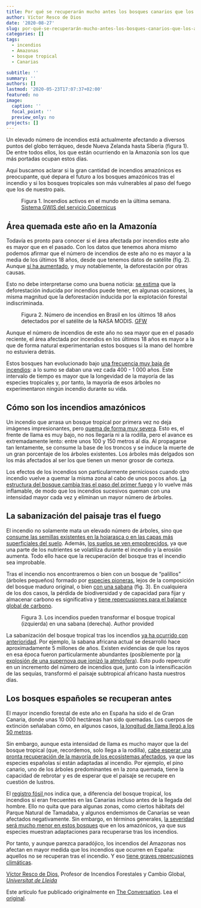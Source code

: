 ```yaml
---
title: Por qué se recuperarán mucho antes los bosques canarios que los amazónicos
author: Víctor Resco de Dios
date: '2020-08-27'
slug: por-qué-se-recuperarán-mucho-antes-los-bosques-canarios-que-los-amazónicos
categories: []
tags:
  - incendios
  - Amazonas
  - bosque tropical
  - Canarias

subtitle: ''
summary: ''
authors: []
lastmod: '2020-05-23T17:07:37+02:00'
featured: no
image:
  caption: ''
  focal_point: ''
  preview_only: no
projects: []
---
```


<p>Un elevado número de incendios está actualmente afectando a diversos puntos del globo terráqueo, desde Nueva Zelanda hasta Siberia (figura 1). De entre todos ellos, los que están ocurriendo en la Amazonía son los que más portadas ocupan estos días. </p>

<p>Aquí buscamos aclarar si la gran cantidad de incendios amazónicos es preocupante, qué depara el futuro a los bosques amazónicos tras el incendio y si los bosques tropicales son más vulnerables al paso del fuego que los de nuestro país.</p>

<figure class="align-center zoomable">
            <a href="https://images.theconversation.com/files/289437/original/file-20190826-8868-ifhkai.png?ixlib=rb-1.1.0&amp;q=45&amp;auto=format&amp;w=1000&amp;fit=clip"><img alt="" src="https://images.theconversation.com/files/289437/original/file-20190826-8868-ifhkai.png?ixlib=rb-1.1.0&amp;q=45&amp;auto=format&amp;w=754&amp;fit=clip" srcset="https://images.theconversation.com/files/289437/original/file-20190826-8868-ifhkai.png?ixlib=rb-1.1.0&amp;q=45&amp;auto=format&amp;w=600&amp;h=292&amp;fit=crop&amp;dpr=1 600w, https://images.theconversation.com/files/289437/original/file-20190826-8868-ifhkai.png?ixlib=rb-1.1.0&amp;q=30&amp;auto=format&amp;w=600&amp;h=292&amp;fit=crop&amp;dpr=2 1200w, https://images.theconversation.com/files/289437/original/file-20190826-8868-ifhkai.png?ixlib=rb-1.1.0&amp;q=15&amp;auto=format&amp;w=600&amp;h=292&amp;fit=crop&amp;dpr=3 1800w, https://images.theconversation.com/files/289437/original/file-20190826-8868-ifhkai.png?ixlib=rb-1.1.0&amp;q=45&amp;auto=format&amp;w=754&amp;h=367&amp;fit=crop&amp;dpr=1 754w, https://images.theconversation.com/files/289437/original/file-20190826-8868-ifhkai.png?ixlib=rb-1.1.0&amp;q=30&amp;auto=format&amp;w=754&amp;h=367&amp;fit=crop&amp;dpr=2 1508w, https://images.theconversation.com/files/289437/original/file-20190826-8868-ifhkai.png?ixlib=rb-1.1.0&amp;q=15&amp;auto=format&amp;w=754&amp;h=367&amp;fit=crop&amp;dpr=3 2262w" sizes="(min-width: 1466px) 754px, (max-width: 599px) 100vw, (min-width: 600px) 600px, 237px"></a>
            <figcaption>
              <span class="caption">Figura 1. Incendios activos en el mundo en la última semana.</span>
              <span class="attribution"><a class="source" href="https://gwis.jrc.ec.europa.eu">Sistema GWIS del servicio Copernicus</a></span>
            </figcaption>
          </figure>

<h2>Área quemada este año en la Amazonía</h2>

<p>Todavía es pronto para conocer si el área afectada por incendios este año es mayor que en el pasado. Con los datos que tenemos ahora mismo podemos afirmar que el número de incendios de este año no es mayor a la media de los últimos 18 años, desde que tenemos datos de satélite (fig. 2). Aunque <a href="https://www.apnews.com/88a097ee5f574fd0bdf3b7a4e7e2b35f">sí ha aumentado</a>, y muy notablemente, la deforestación por otras causas. </p>

<p>Esto no debe interpretarse como una buena noticia: <a href="https://www.nature.com/articles/19066">se estima</a> que la deforestación inducida por incendios puede tener, en algunas ocasiones, la misma magnitud que la deforestación inducida por la explotación forestal indiscriminada.</p>

<figure class="align-center zoomable">
            <a href="https://images.theconversation.com/files/289438/original/file-20190826-8885-lluv5j.png?ixlib=rb-1.1.0&amp;q=45&amp;auto=format&amp;w=1000&amp;fit=clip"><img alt="" src="https://images.theconversation.com/files/289438/original/file-20190826-8885-lluv5j.png?ixlib=rb-1.1.0&amp;q=45&amp;auto=format&amp;w=754&amp;fit=clip" srcset="https://images.theconversation.com/files/289438/original/file-20190826-8885-lluv5j.png?ixlib=rb-1.1.0&amp;q=45&amp;auto=format&amp;w=600&amp;h=345&amp;fit=crop&amp;dpr=1 600w, https://images.theconversation.com/files/289438/original/file-20190826-8885-lluv5j.png?ixlib=rb-1.1.0&amp;q=30&amp;auto=format&amp;w=600&amp;h=345&amp;fit=crop&amp;dpr=2 1200w, https://images.theconversation.com/files/289438/original/file-20190826-8885-lluv5j.png?ixlib=rb-1.1.0&amp;q=15&amp;auto=format&amp;w=600&amp;h=345&amp;fit=crop&amp;dpr=3 1800w, https://images.theconversation.com/files/289438/original/file-20190826-8885-lluv5j.png?ixlib=rb-1.1.0&amp;q=45&amp;auto=format&amp;w=754&amp;h=433&amp;fit=crop&amp;dpr=1 754w, https://images.theconversation.com/files/289438/original/file-20190826-8885-lluv5j.png?ixlib=rb-1.1.0&amp;q=30&amp;auto=format&amp;w=754&amp;h=433&amp;fit=crop&amp;dpr=2 1508w, https://images.theconversation.com/files/289438/original/file-20190826-8885-lluv5j.png?ixlib=rb-1.1.0&amp;q=15&amp;auto=format&amp;w=754&amp;h=433&amp;fit=crop&amp;dpr=3 2262w" sizes="(min-width: 1466px) 754px, (max-width: 599px) 100vw, (min-width: 600px) 600px, 237px"></a>
            <figcaption>
              <span class="caption">Figura 2. Número de incendios en Brasil en los últimos 18 años detectados por el satélite de la NASA MODIS.</span>
              <span class="attribution"><a class="source" href="https://fires.globalforestwatch.org/home/">GFW</a></span>
            </figcaption>
          </figure>

<p>Aunque el número de incendios de este año no sea mayor que en el pasado reciente, el área afectada por incendios en los últimos 18 años es mayor a la que de forma natural experimentarían estos bosques si la mano del hombre no estuviera detrás. </p>

<p>Estos bosques han evolucionado bajo <a href="https://yalebooks.yale.edu/book/9780300084832/lessons-amazonia">una frecuencia muy baja de incendios</a>: a lo sumo se daban una vez cada 400 - 1 000 años. Este intervalo de tiempo es mayor que la longevidad de la mayoría de las especies tropicales y, por tanto, la mayoría de esos árboles no experimentaron ningún incendio durante su vida.</p>

<h2>Cómo son los incendios amazónicos</h2>

<p>Un incendio que arrasa un bosque tropical por primera vez no deja imágenes impresionantes, pero <a href="https://www.jstor.org/stable/2387566">quema de forma muy severa</a>. Esto es, el frente de llama es muy bajo, no nos llegaría ni a la rodilla, pero el avance es extremadamente lento: entre unos 100 y 150 metros al día. Al propagarse tan lentamente, se consume la base de los troncos y se induce la muerte de un gran porcentaje de los árboles existentes. Los árboles más delgados son los más afectados al ser los que tienen un menor grosor de corteza.</p>

<p>Los efectos de los incendios son particularmente perniciosos cuando otro incendio vuelve a quemar la misma zona al cabo de unos pocos años. <a href="https://science.sciencemag.org/content/284/5421/1832">La estructura del bosque cambia tras el paso del primer fuego</a> y lo vuelve más inflamable, de modo que los incendios sucesivos queman con una intensidad mayor cada vez y eliminan un mayor número de árboles.</p>

<h2>La sabanización del paisaje tras el fuego</h2>

<p>El incendio no solamente mata un elevado número de árboles, sino que <a href="https://www.nature.com/articles/nature01437">consume las semillas existentes en la hojarasca o en las capas más superficiales del suelo</a>. Además, <a href="https://royalsocietypublishing.org/doi/pdf/10.1098/rstb.2015.0171">los suelos se ven empobrecidos</a>, ya que una parte de los nutrientes se volatiliza durante el incendio y la erosión aumenta. Todo ello hace que la recuperación del bosque tras el incendio sea improbable.</p>

<p>Tras el incendio nos encontraremos o bien con un bosque de “palillos” (árboles pequeños) formado por <a href="https://www.ncbi.nlm.nih.gov/pmc/articles/PMC2373873/">especies pioneras</a>, lejos de la composición del bosque maduro original, o bien <a href="https://www.pnas.org/content/pnas/113/39/10759.full.pdf">con una sabana</a> (fig. 3). En cualquiera de los dos casos, la pérdida de biodiversidad y de capacidad para fijar y almacenar carbono es significativa y <a href="https://www.ipcc.ch/site/assets/uploads/2018/02/SYR_AR5_FINAL_full.pdf">tiene repercusiones para el balance global de carbono</a>.</p>

<figure class="align-center zoomable">
            <a href="https://images.theconversation.com/files/289439/original/file-20190826-8860-fli8jf.png?ixlib=rb-1.1.0&amp;q=45&amp;auto=format&amp;w=1000&amp;fit=clip"><img alt="" src="https://images.theconversation.com/files/289439/original/file-20190826-8860-fli8jf.png?ixlib=rb-1.1.0&amp;q=45&amp;auto=format&amp;w=754&amp;fit=clip" srcset="https://images.theconversation.com/files/289439/original/file-20190826-8860-fli8jf.png?ixlib=rb-1.1.0&amp;q=45&amp;auto=format&amp;w=600&amp;h=223&amp;fit=crop&amp;dpr=1 600w, https://images.theconversation.com/files/289439/original/file-20190826-8860-fli8jf.png?ixlib=rb-1.1.0&amp;q=30&amp;auto=format&amp;w=600&amp;h=223&amp;fit=crop&amp;dpr=2 1200w, https://images.theconversation.com/files/289439/original/file-20190826-8860-fli8jf.png?ixlib=rb-1.1.0&amp;q=15&amp;auto=format&amp;w=600&amp;h=223&amp;fit=crop&amp;dpr=3 1800w, https://images.theconversation.com/files/289439/original/file-20190826-8860-fli8jf.png?ixlib=rb-1.1.0&amp;q=45&amp;auto=format&amp;w=754&amp;h=280&amp;fit=crop&amp;dpr=1 754w, https://images.theconversation.com/files/289439/original/file-20190826-8860-fli8jf.png?ixlib=rb-1.1.0&amp;q=30&amp;auto=format&amp;w=754&amp;h=280&amp;fit=crop&amp;dpr=2 1508w, https://images.theconversation.com/files/289439/original/file-20190826-8860-fli8jf.png?ixlib=rb-1.1.0&amp;q=15&amp;auto=format&amp;w=754&amp;h=280&amp;fit=crop&amp;dpr=3 2262w" sizes="(min-width: 1466px) 754px, (max-width: 599px) 100vw, (min-width: 600px) 600px, 237px"></a>
            <figcaption>
              <span class="caption">Figura 3. Los incendios pueden transformar el bosque tropical (izquierda) en una sabana (derecha).</span>
              <span class="attribution"><span class="license">Author provided</span></span>
            </figcaption>
          </figure>

<p>La sabanización del bosque tropical tras los incendios <a href="https://onlinelibrary.wiley.com/doi/full/10.1111/j.1365-2486.2006.01239.x">ya ha ocurrido con anterioridad</a>. Por ejemplo, la sabana africana actual se desarrolló hace aproximadamente 5 millones de años. Existen evidencias de que los rayos en esa época fueron particularmente abundantes (posiblemente por <a href="https://arxiv.org/abs/1903.01501">la explosión de una supernova que ionizó la atmósfera</a>). Esto pudo repercutir en un incremento del número de incendios que, junto con la intensificación de las sequías, transformó el paisaje subtropical africano hasta nuestros días.</p>

<h2>Los bosques españoles se recuperan antes</h2>

<p>El mayor incendio forestal de este año en España ha sido el de Gran Canaria, donde unas 10 000 hectáreas han sido quemadas. Los cuerpos de extinción señalaban cómo, en algunos casos, <a href="https://www.efe.com/efe/canarias/medio-ambiente-y-ciencia/el-incendio-de-gran-canaria-con-llamas-50-metros-afecta-a-3-400-hectareas-y-tiene-focos-dificil-extincion/50001310-4045319">la longitud de llama llegó a los 50 metros</a>. </p>

<p>Sin embargo, aunque esta intensidad de llama es mucho mayor que la del bosque tropical (que, recordemos, solo llega a la rodilla), <a href="http://www.forestales.net/Canales/Ficha.aspx?IdMenu=b6947309-987f-4bff-808d-4e7e974ccaf8&amp;Cod=88dd9d2c-42b9-44bf-81a5-d87a21ae0e04&amp;Idioma=es-ES">cabe esperar una pronta recuperación de la mayoría de los ecosistemas afectados</a>, ya que las especies españolas sí están adaptadas al incendio. Por ejemplo, el pino canario, uno de los árboles predominantes en la zona quemada, tiene la capacidad de rebrotar y es de esperar que el paisaje se recupere en cuestión de lustros.</p>

<p>El <a href="http://macroecointern.dk/pdf-reprints/Noguet_al_Journal_of_Ecology_2013.pdf">registro fósil </a>nos indica que, a diferencia del bosque tropical, los incendios sí eran frecuentes en las Canarias incluso antes de la llegada del hombre. Ello no quita que para algunas zonas, como ciertos hábitats del Parque Natural de Tamadaba, y algunos endemismos de Canarias se vean afectados negativamente. Sin embargo, en términos generales, <a href="https://www.medfor.eu/news/paper-publication">la severidad será mucho menor en estos bosques</a> que en los amazónicos, ya que sus especies muestran adaptaciones para recuperarse tras los incendios.</p>

<p>Por tanto, y aunque parezca paradójico, los incendios del Amazonas nos afectan en mayor medida que los incendios que ocurren en España: aquellos no se recuperan tras el incendio. Y eso <a href="https://theconversation.com/incendios-en-el-amazonas-la-tragedia-de-lo-que-no-se-ve-122341">tiene graves repercusiones climáticas</a>.<!-- Below is The Conversation's page counter tag. Please DO NOT REMOVE. --><img src="https://counter.theconversation.com/content/122421/count.gif?distributor=republish-lightbox-basic" alt="The Conversation" width="1" height="1" style="border: none !important; box-shadow: none !important; margin: 0 !important; max-height: 1px !important; max-width: 1px !important; min-height: 1px !important; min-width: 1px !important; opacity: 0 !important; outline: none !important; padding: 0 !important; text-shadow: none !important" /><!-- Fin del código. Si no ve ningún código arriba, por favor, obtenga el nuevo código de la pestaña Avanzado después de hacer clic en el botón de republicar. El contador de páginas no recoge ningún dato personal. Más información: http://theconversation.com/es/republishing-guidelines --></p>

<p><span><a href="https://theconversation.com/profiles/victor-resco-de-dios-767249">Víctor Resco de Dios</a>, Profesor de Incendios Forestales y Cambio Global, <em><a href="https://theconversation.com/institutions/universitat-de-lleida-3488">Universitat de Lleida</a></em></span></p>

<p>Este artículo fue publicado originalmente en  <a href="https://theconversation.com">The Conversation</a>. Lea el <a href="https://theconversation.com/por-que-se-recuperaran-mucho-antes-los-bosques-canarios-que-los-amazonicos-122421">original</a>.</p>

